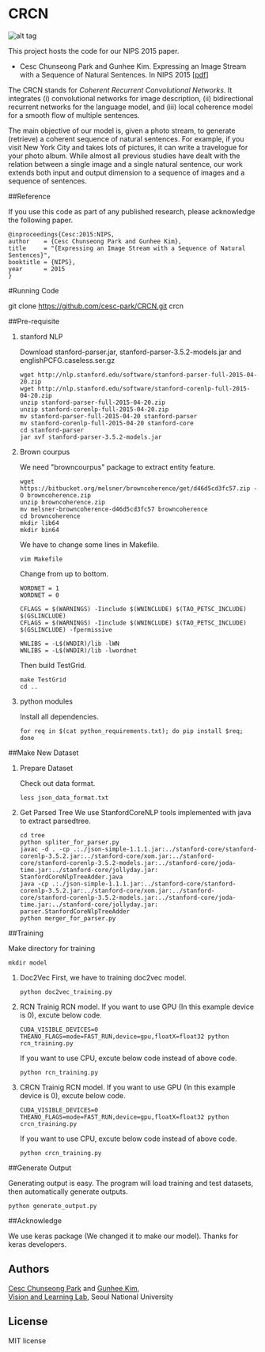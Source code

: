 
# CRCN


![alt tag](https://raw.githubusercontent.com/cesc-park/CRCN/master/stream2text_nips.jpg)


This project hosts the code for our NIPS 2015 paper.

+ Cesc Chunseong Park and Gunhee Kim. Expressing an Image Stream with a Sequence of Natural Sentences. In NIPS 2015
[[pdf](http://www.cs.cmu.edu/~gunhee/publish/nips15_stream2text.pdf)]

The CRCN stands for *Coherent Recurrent Convolutional Networks*.
It integrates (i) convolutional networks for image description, (ii) bidirectional recurrent networks for the language model, and (iii) local coherence model for a smooth flow of multiple sentences.

The main objective of our model is, given a photo stream, to generate (retrieve) a coherent sequence of natural sentences. For example, if you visit New York City and takes lots of pictures, it can write a travelogue for your photo album. While almost all previous studies have dealt with the relation between a single image and a single natural sentence, our work extends both input and output dimension to a sequence of images and a sequence of sentences. 


##Reference

If you use this code as part of any published research, please acknowledge the following paper.

```
@inproceedings{Cesc:2015:NIPS,
author    = {Cesc Chunseong Park and Gunhee Kim},
title     = "{Expressing an Image Stream with a Sequence of Natural Sentences}",
booktitle = {NIPS},
year      = 2015
}
```


#Running Code

git clone https://github.com/cesc-park/CRCN.git crcn

##Pre-requisite

1. stanford NLP

	Download stanford-parser.jar, stanford-parser-3.5.2-models.jar and englishPCFG.caseless.ser.gz
	```
	wget http://nlp.stanford.edu/software/stanford-parser-full-2015-04-20.zip
	wget http://nlp.stanford.edu/software/stanford-corenlp-full-2015-04-20.zip
	unzip stanford-parser-full-2015-04-20.zip
	unzip stanford-corenlp-full-2015-04-20.zip
	mv stanford-parser-full-2015-04-20 stanford-parser
	mv stanford-corenlp-full-2015-04-20 stanford-core
	cd stanford-parser
	jar xvf stanford-parser-3.5.2-models.jar
	```
2. Brown courpus

	We need "browncourpus" package to extract entity feature.
	```
	wget https://bitbucket.org/melsner/browncoherence/get/d46d5cd3fc57.zip -O browncoherence.zip
	unzip browncoherence.zip
	mv melsner-browncoherence-d46d5cd3fc57 browncoherence
	cd browncoherence
	mkdir lib64
	mkdir bin64
	```

	We have to change some lines in Makefile.
	```
	vim Makefile
	```
	Change from up to bottom.
	
	```
	WORDNET = 1
	WORDNET = 0
	```
	
	```
	CFLAGS = $(WARNINGS) -Iinclude $(WNINCLUDE) $(TAO_PETSC_INCLUDE) $(GSLINCLUDE)
	CFLAGS = $(WARNINGS) -Iinclude $(WNINCLUDE) $(TAO_PETSC_INCLUDE) $(GSLINCLUDE) -fpermissive 
	```
	
	```
	WNLIBS = -L$(WNDIR)/lib -lWN
	WNLIBS = -L$(WNDIR)/lib -lwordnet
	```
	
	Then build TestGrid.
	```
	make TestGrid
	cd ..
	```
3.  python modules

	Install all dependencies.
	```
	for req in $(cat python_requirements.txt); do pip install $req; done
	```


##Make New Dataset

1. Prepare Dataset

	Check out data format.
	```
	less json_data_format.txt
	```

2. Get Parsed Tree
	We use StanfordCoreNLP tools implemented with java to extract parsedtree. 
	```
	cd tree
	python spliter_for_parser.py
	javac -d . -cp .:./json-simple-1.1.1.jar:../stanford-core/stanford-corenlp-3.5.2.jar:../stanford-core/xom.jar:../stanford-core/stanford-corenlp-3.5.2-models.jar:../stanford-core/joda-time.jar:../stanford-core/jollyday.jar: StanfordCoreNlpTreeAdder.java
	java -cp .:./json-simple-1.1.1.jar:../stanford-core/stanford-corenlp-3.5.2.jar:../stanford-core/xom.jar:../stanford-core/stanford-corenlp-3.5.2-models.jar:../stanford-core/joda-time.jar:../stanford-core/jollyday.jar: parser.StanfordCoreNlpTreeAdder
	python merger_for_parser.py
	```


##Training

Make directory for training

```
mkdir model
```


1. Doc2Vec
	First, we have to training doc2vec model.

	```
	python doc2vec_training.py
	```

2. RCN
	Trainig RCN model.
	If you want to use GPU (In this example device is 0), excute below code.

	```
	CUDA_VISIBLE_DEVICES=0 THEANO_FLAGS=mode=FAST_RUN,device=gpu,floatX=float32 python rcn_training.py
	```
	If you want to use CPU, excute below code instead of above code.

	```
	python rcn_training.py
	```

3. CRCN
	Trainig RCN model.
	If you want to use GPU (In this example device is 0), excute below code.
	```
	CUDA_VISIBLE_DEVICES=0 THEANO_FLAGS=mode=FAST_RUN,device=gpu,floatX=float32 python crcn_training.py
	```
	If you want to use CPU, excute below code instead of above code.

	```
	python crcn_training.py
	```


##Generate Output

Generating output is easy. The program will load training and test datasets, then automatically generate outputs.

```
python generate_output.py
```

##Acknowledge

We use keras package (We changed it to make our model). Thanks for keras developers.


## Authors

[Cesc Chunseong Park](http://vision.snu.ac.kr/cesc/) and [Gunhee Kim](http://www.cs.cmu.edu/~gunhee/),  
[Vision and Learning Lab](http://vision.snu.ac.kr/), 
Seoul National University
 
## License
MIT license

